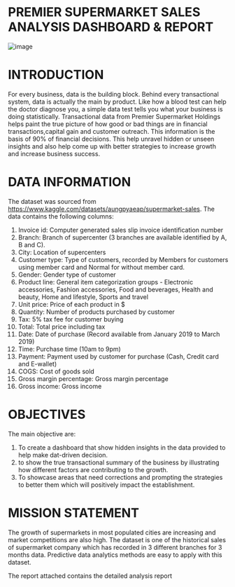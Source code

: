 
# PREMIER SUPERMARKET SALES ANALYSIS DASHBOARD & REPORT

![image](https://github.com/user-attachments/assets/e3444460-42d1-46c2-8a76-b9bbbed97441)



# INTRODUCTION
For every business, data is the building block. Behind every transactional system, data is actually the main by product. Like how a blood test can help the doctor diagnose you, a simple data test tells you what your business is doing statistically. Transactional data from Premier Supermarket Holdings helps paint the true picture of how good or bad things are in financial transactions,capital gain and customer outreach. This  information is the basis of 90% of financial decisions. This help unravel hidden or unseen insights and  also help come up with better strategies to increase growth and increase business success.

# DATA INFORMATION 
The dataset was sourced from https://www.kaggle.com/datasets/aungpyaeap/supermarket-sales. 
The data contains the following columns:
1.	Invoice id: Computer generated sales slip invoice identification number
2.	Branch: Branch of supercenter (3 branches are available identified by A, B and C).
3.	City: Location of supercenters
4.	Customer type: Type of customers, recorded by Members for customers using member card and Normal for without member card.
5.	Gender: Gender type of customer
6.	Product line: General item categorization groups - Electronic accessories, Fashion accessories, Food and beverages, Health and beauty, Home and lifestyle, Sports and travel
7.	Unit price: Price of each product in $
8.	Quantity: Number of products purchased by customer
9.	Tax: 5% tax fee for customer buying
10.	Total: Total price including tax
11.	Date: Date of purchase (Record available from January 2019 to March 2019)
12.	Time: Purchase time (10am to 9pm)
13.	Payment: Payment used by customer for purchase (Cash, Credit card and E-wallet)
14.	COGS: Cost of goods sold
15.	Gross margin percentage: Gross margin percentage
16.	Gross income: Gross income

# OBJECTIVES
The main objective are:
1.	To create a dashboard that show hidden insights in the data provided to help make dat-driven decision.
2.	to show the  true transactional summary of the business by illustrating how different factors are contributing to the growth.
3.	To showcase areas that  need corrections and prompting the strategies to better them which will positively impact the establishment.

# MISSION STATEMENT
The growth of supermarkets in most populated cities are increasing and market competitions are also high. The dataset is one of the historical sales of supermarket company which has recorded in 3 different branches for 3 months data. Predictive data analytics methods are easy to apply with this dataset.

The report attached contains the detailed analysis  report




